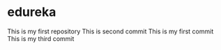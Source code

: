 # edureka
This is my first repository
This is second commit
This is my first commit
This is my third commit
